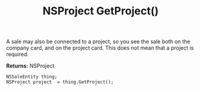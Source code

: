 ﻿---
uid: crmscript_ref_NSSaleEntity_GetProject
title: NSProject GetProject()
intellisense: NSSaleEntity.GetProject
keywords: NSSaleEntity, GetProject
so.topic: reference
---

A sale may also be connected to a project, so you see the sale both on the company card, and on the project card. This does not mean that a project is required.

**Returns:** NSProject


```crmscript
NSSaleEntity thing;
NSProject project  = thing.GetProject();
```


